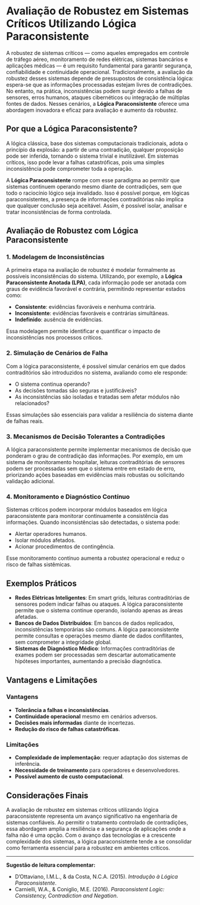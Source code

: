 
# Avaliação de Robustez em Sistemas Críticos Utilizando Lógica Paraconsistente

A robustez de sistemas críticos — como aqueles empregados em controle de tráfego aéreo, monitoramento de redes elétricas, sistemas bancários e aplicações médicas — é um requisito fundamental para garantir segurança, confiabilidade e continuidade operacional. Tradicionalmente, a avaliação da robustez desses sistemas depende de pressupostos de consistência lógica: espera-se que as informações processadas estejam livres de contradições. No entanto, na prática, inconsistências podem surgir devido a falhas de sensores, erros humanos, ataques cibernéticos ou integração de múltiplas fontes de dados. Nesses cenários, a **Lógica Paraconsistente** oferece uma abordagem inovadora e eficaz para avaliação e aumento da robustez.

## Por que a Lógica Paraconsistente?

A lógica clássica, base dos sistemas computacionais tradicionais, adota o princípio da explosão: a partir de uma contradição, qualquer proposição pode ser inferida, tornando o sistema trivial e inutilizável. Em sistemas críticos, isso pode levar a falhas catastróficas, pois uma simples inconsistência pode comprometer toda a operação.

A **Lógica Paraconsistente** rompe com esse paradigma ao permitir que sistemas continuem operando mesmo diante de contradições, sem que todo o raciocínio lógico seja invalidado. Isso é possível porque, em lógicas paraconsistentes, a presença de informações contraditórias não implica que qualquer conclusão seja aceitável. Assim, é possível isolar, analisar e tratar inconsistências de forma controlada.

## Avaliação de Robustez com Lógica Paraconsistente

### 1. **Modelagem de Inconsistências**

A primeira etapa na avaliação de robustez é modelar formalmente as possíveis inconsistências do sistema. Utilizando, por exemplo, a **Lógica Paraconsistente Anotada (LPA)**, cada informação pode ser anotada com graus de evidência favorável e contrária, permitindo representar estados como:

- **Consistente**: evidências favoráveis e nenhuma contrária.
- **Inconsistente**: evidências favoráveis e contrárias simultâneas.
- **Indefinido**: ausência de evidências.

Essa modelagem permite identificar e quantificar o impacto de inconsistências nos processos críticos.

### 2. **Simulação de Cenários de Falha**

Com a lógica paraconsistente, é possível simular cenários em que dados contraditórios são introduzidos no sistema, avaliando como ele responde:

- O sistema continua operando?
- As decisões tomadas são seguras e justificáveis?
- As inconsistências são isoladas e tratadas sem afetar módulos não relacionados?

Essas simulações são essenciais para validar a resiliência do sistema diante de falhas reais.

### 3. **Mecanismos de Decisão Tolerantes a Contradições**

A lógica paraconsistente permite implementar mecanismos de decisão que ponderam o grau de contradição das informações. Por exemplo, em um sistema de monitoramento hospitalar, leituras contraditórias de sensores podem ser processadas sem que o sistema entre em estado de erro, priorizando ações baseadas em evidências mais robustas ou solicitando validação adicional.

### 4. **Monitoramento e Diagnóstico Contínuo**

Sistemas críticos podem incorporar módulos baseados em lógica paraconsistente para monitorar continuamente a consistência das informações. Quando inconsistências são detectadas, o sistema pode:

- Alertar operadores humanos.
- Isolar módulos afetados.
- Acionar procedimentos de contingência.

Esse monitoramento contínuo aumenta a robustez operacional e reduz o risco de falhas sistêmicas.

## Exemplos Práticos

- **Redes Elétricas Inteligentes**: Em smart grids, leituras contraditórias de sensores podem indicar falhas ou ataques. A lógica paraconsistente permite que o sistema continue operando, isolando apenas as áreas afetadas.
- **Bancos de Dados Distribuídos**: Em bancos de dados replicados, inconsistências temporárias são comuns. A lógica paraconsistente permite consultas e operações mesmo diante de dados conflitantes, sem comprometer a integridade global.
- **Sistemas de Diagnóstico Médico**: Informações contraditórias de exames podem ser processadas sem descartar automaticamente hipóteses importantes, aumentando a precisão diagnóstica.

## Vantagens e Limitações

### Vantagens

- **Tolerância a falhas e inconsistências**.
- **Continuidade operacional** mesmo em cenários adversos.
- **Decisões mais informadas** diante de incertezas.
- **Redução do risco de falhas catastróficas**.

### Limitações

- **Complexidade de implementação**: requer adaptação dos sistemas de inferência.
- **Necessidade de treinamento** para operadores e desenvolvedores.
- **Possível aumento de custo computacional**.

## Considerações Finais

A avaliação de robustez em sistemas críticos utilizando lógica paraconsistente representa um avanço significativo na engenharia de sistemas confiáveis. Ao permitir o tratamento controlado de contradições, essa abordagem amplia a resiliência e a segurança de aplicações onde a falha não é uma opção. Com o avanço das tecnologias e a crescente complexidade dos sistemas, a lógica paraconsistente tende a se consolidar como ferramenta essencial para a robustez em ambientes críticos.

---

**Sugestão de leitura complementar:**  
- D’Ottaviano, I.M.L., & da Costa, N.C.A. (2015). *Introdução à Lógica Paraconsistente*.  
- Carnielli, W.A., & Coniglio, M.E. (2016). *Paraconsistent Logic: Consistency, Contradiction and Negation*.
```
